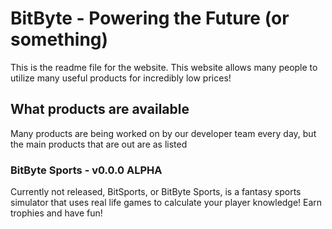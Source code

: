 # BitByte - Powering the Future (or something)
This is the readme file for the website. This website allows many people to utilize many useful products for incredibly low prices!

## What products are available
Many products are being worked on by our developer team every day, but the main products that are out are as listed

### BitByte Sports - v0.0.0 ALPHA
Currently not released, BitSports, or BitByte Sports, is a fantasy sports simulator that uses real life games to calculate your player knowledge! Earn trophies and have fun!
